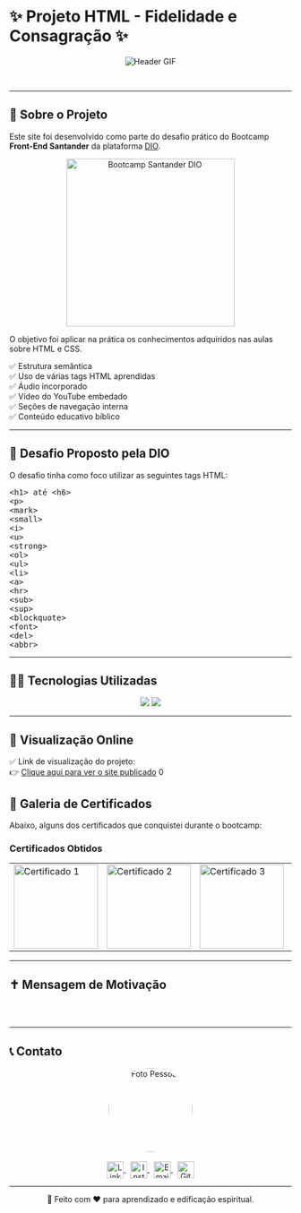 
# ✨ Projeto HTML - Fidelidade e Consagração ✨
<p align="center">
  <img style="margin-bottom:30px; object-fit: contain; max-width:500px;" src="https://media.giphy.com/media/v1.Y2lkPTc5MGI3NjExaWltYm5jZmpzY2NzMm9jYjgyNGp1YWhkdjNuN2FkNzZnNThsaHg0YSZlcD12MV9naWZzX3NlYXJjaCZjdD1n/f9k1tV7HyORcngKF8v/giphy.gif" alt="Header GIF"/>
</p>



---

## 📖 Sobre o Projeto

Este site foi desenvolvido como parte do desafio prático do Bootcamp **Front-End Santander** da plataforma [DIO](https://dio.me).
<p align="center">
  <a href="https://www.dio.me" target="_blank">
    <img src="https://assets.dio.me/36qCF05DuQIs_6pXwaede4XCzOmnsH-PzhYOyPU-CxI/f:webp/h:413/q:80/w:413/L3JhbmtpbmcvZTUyNzRmYWYtNjMzNy00MWJlLWE2OTUtYWFiOTM3MDgyMmIyLnBuZw" alt="Bootcamp Santander DIO" width="300px"/>
  </a>

  
</p>



O objetivo foi aplicar na prática os conhecimentos adquiridos nas aulas sobre HTML e CSS.

✅ Estrutura semântica  
✅ Uso de várias tags HTML aprendidas  
✅ Áudio incorporado  
✅ Vídeo do YouTube embedado  
✅ Seções de navegação interna  
✅ Conteúdo educativo bíblico  

---

## 🎯 Desafio Proposto pela DIO

O desafio tinha como foco utilizar as seguintes tags HTML:

<pre>
&lt;h1&gt; até &lt;h6&gt;
&lt;p&gt;
&lt;mark&gt;
&lt;small&gt;
&lt;i&gt;
&lt;u&gt;
&lt;strong&gt;
&lt;ol&gt;
&lt;ul&gt;
&lt;li&gt;
&lt;a&gt;
&lt;hr&gt;
&lt;sub&gt;
&lt;sup&gt;
&lt;blockquote&gt;
&lt;font&gt;
&lt;del&gt;
&lt;abbr&gt;
</pre>

---

## 👨‍💻 Tecnologias Utilizadas

<p align="center">
  <img src="https://img.shields.io/badge/HTML5-E34F26?style=for-the-badge&logo=html5&logoColor=white"/>
  <img src="https://img.shields.io/badge/CSS3-1572B6?style=for-the-badge&logo=css3&logoColor=white"/>
</p>

---

## 👀 Visualização Online

✅ Link de visualização do projeto:  
👉 [Clique aqui para ver o site publicado](https://carolineyasmim.github.io/PuroHTML/) 0

## 📸 Galeria de Certificados

Abaixo, alguns dos certificados que conquistei durante o bootcamp:

<h3>Certificados Obtidos</h3>

<table>
  <tr>
    <td>
      <a href="https://hermes.dio.me/certificates/MOGWKUXW.pdf" target="_blank">
        <img src="https://i.postimg.cc/t7b92rgk/Captura-de-tela-2025-06-18-213018.png" width="150" alt="Certificado 1">
      </a>
    </td>
    <td>
      <a href="https://hermes.dio.me/certificates/9ZZ8KAL3.pdf" target="_blank">
        <img src="https://i.postimg.cc/SnM50hTM/Captura-de-tela-2025-06-18-212919.png" width="150" alt="Certificado 2">
      </a>
    </td>
    <td>
      <a href="https://hermes.dio.me/certificates/ZHUKGEUP.pdf" target="_blank">
        <img src="https://i.postimg.cc/hQvy2WQh/Captura-de-tela-2025-06-18-212932.png" width="150" alt="Certificado 3">
      </a>
    </td>
    <td>
      <a href="https://hermes.dio.me/certificates/SG278MJ7.pdf" target="_blank">
        <img src="https://i.postimg.cc/mc35DSGZ/Captura-de-tela-2025-06-18-212944.png" width="150" alt="Certificado 4">
      </a>
    </td>
    <td>
      <a href="https://hermes.dio.me/certificates/XVZ1RCUQ.pdf" target="_blank">
        <img src="https://i.postimg.cc/jwskJJsH/Captura-de-tela-2025-06-18-213001.png" width="150" alt="Certificado 5">
      </a>
    </td>
    <td>
      <a href="https://hermes.dio.me/certificates/46RGFTWX.pdf" target="_blank">
        <img src="https://i.postimg.cc/tZ2vdCTL/Captura-de-tela-2025-06-18-213010.png" width="150" alt="Certificado 6">
      </a>
    </td>
  </tr>
</table>

---

## ✝️ Mensagem de Motivação

<pre>
                                                                "Todo trabalho árduo traz proveito, mas o só falar leva à pobreza."
                                                                                         - Provérbios 14:23 (NVI)
</pre>

---

## 📞 Contato

<div align="center">
  <img src="https://media.licdn.com/dms/image/v2/D4D03AQF3qiQNRrfsKg/profile-displayphoto-shrink_800_800/profile-displayphoto-shrink_800_800/0/1732114830678?e=1755734400&v=beta&t=OACaTPr9sAC8snRHT71ZXrlskokk4v5B64BeVwbuFQg" width="150" alt="Foto Pessoal" style="border-radius: 50%;"><br><br>

  <a href="https://www.linkedin.com/in/seulinkedin/" target="_blank">
    <img align="center" alt="Linkedin" width="30px" src="https://cdn.jsdelivr.net/npm/simple-icons@3.12.2/icons/linkedin.svg" />
  </a>
  &nbsp;
  <a href="https://www.instagram.com/seuinstagram/" target="_blank">
    <img align="center" alt="Instagram" width="30px" src="https://cdn.jsdelivr.net/npm/simple-icons@3.12.2/icons/instagram.svg" />
  </a>
  &nbsp;
  <a href="mailto:seuemail@gmail.com?subject=Contato" target="_blank">
    <img align="center" alt="Email" width="30px" src="https://cdn.jsdelivr.net/npm/simple-icons@3.12.2/icons/gmail.svg" />
  </a>
  &nbsp;
  <a href="https://github.com/seuusuario" target="_blank">
    <img align="center" alt="GitHub" width="30px" src="https://cdn.jsdelivr.net/npm/simple-icons@3.12.2/icons/github.svg" />
  </a>
</div>

---

<p align="center">🚀 Feito com ❤️ para aprendizado e edificação espiritual.</p>
